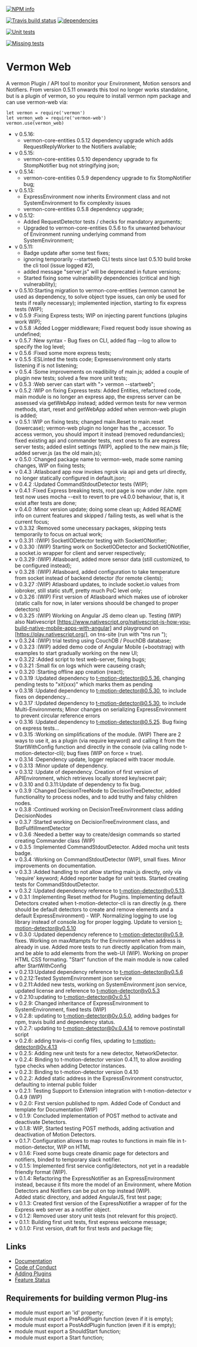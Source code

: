 [![NPM info](https://nodei.co/npm/vermon-web.png?downloads=true)](https://www.npmjs.com/package/vermon-web)

[![Travis build status](https://travis-ci.org/tcardoso2/vermon-web.png?branch=master)](https://travis-ci.org/tcardoso2/t-motion-detector-cli)
[![dependencies](https://david-dm.org/tcardoso2/vermon-web.svg)](https://david-dm.org/tcardoso2/vermon-web.svg)

[![Unit tests](https://github.com/tcardoso2/vermon-web/blob/master/badges/badge.svg)](https://github.com/tcardoso2/vermon-web/blob/master/badges/badge.svg) 

[![Missing tests](https://github.com/tcardoso2/vermon-web/blob/master/badges/missing_tests.svg)](https://github.com/tcardoso2/vermon-web/blob/master/badges/missing_tests.svg) 

# Vermon Web
A vermon Plugin / API tool to monitor your Environment, Motion sensors and Notifiers.
From version 0.5.11 onwards this tool no longer works standalone, but is a plugin of vermon, so you require to install vermon npm package and can use vermon-web via:
```
let vermon = require('vermon')
let vermon_web = require('vermon-web')
vermon.use(vermon_web)
```
* v 0.5.16:
  - vermon-core-entities 0.5.12 dependency upgrade which adds RequestReplyWorker to the Notifiers available;  
* v 0.5.15:
  - vermon-core-entities 0.5.10 dependency upgrade to fix StompNotifier bug not stringifying json;  
* v 0.5.14:
  - vermon-core-entities 0.5.9 dependency upgrade to fix StompNotifier bug;  
* v 0.5.13:
  - ExpressEnvironment now inherits Environment class and not SystemEnvironment to fix complexity issues
  - vermon-core-entities 0.5.8 dependency upgrade;  
* v 0.5.12:
  - Added RequestDetector tests / checks for mandatory arguments;
  - Upgraded to vermon-core-entities 0.5.6 to fix unwanted behaviour of Environment running underlying command from SystemEnvironment;
* v 0.5.11:
  - Badge update after some test fixes;
  - ignoring temporarily --startweb CLI tests since last 0.5.10 build broke the cli tool (issue logged #2),
  - added message "server.js" will be deprecated in future versions;
  - Started fixing some vulnerability dependencies (critical and high vulnerability);  
* v 0.5.10:Starting migration to vermon-core-entities (vermon cannot be used as dependency, to solve object type issues, can only be used for tests if really necessary); implemented injection, starting to fix express tests (WIP);  
* v 0.5.9 :Fixing Express tests; WIP on injecting parent functions (plugins work WIP);  
* v 0.5.8 :Added Logger middleware; Fixed request body issue showing as undefined;    
* v 0.5.7 :New syntax - Bug fixes on CLI, added flag --log to allow to specify the log level;  
* v 0.5.6 :Fixed some more express tests;  
* v 0.5.5 :ESLinted the tests code; Expressenvironment only starts listening if is not listening;  
* v 0.5.4 :Some improvements on readibility of main.js; added a couple of plugin new tests; solved a few more unit tests;  
* v 0.5.3 :Web server can start with "> vermon --startweb";  
* v 0.5.2 :WIP on fixing Express tests: Added Entities, refactored code, main module is no longer an express
           app, the express server can be assessed via getWebApp instead; added vermon tests for new vermon methods, start, reset and getWebApp added when vermon-web plugin is added;  
* v 0.5.1 :WIP on fixing tests; changed main.Reset to main.reset (lowercase); vermon-web plugin no longer has the
           _ accessor. To access vermon, you should import it instead (removed redundancies); fixed existing api and commander tests, next ones to fix are express server tests; added eslint settings (WIP), applied to the new main.js file; added server.js (as the old main.js);  
* v 0.5.0 :Changed package name to vermon-web, made some naming changes, WIP on fixing tests;   
* v 0.4.3 :Atlasboard app now invokes ngrok via api and gets url directly, no longer statically configured in default.json;  
* v 0.4.2 :Updated CommandStdoutDetector tests (WIP);  
* v 0.4.1 :Fixed Express breaking tests, root page is now under /site. npm test now uses mocha --exit to revert to pre v4.0.0 behaviour, that is, it exist after tests are done;    
* v 0.4.0 :Minor version update; doing some clean up; Added README info on current features and skipped / failing tests, as well what is the current focus;   
* v 0.3.32 :Removed some unecessary packages, skipping tests temporarily to focus on actual work;  
* v 0.3.31 :(WIP) SocketIODetector testing with SocketIONotifier;  
* v 0.3.30 :(WIP) Starting work on SocketIODetector and SocketIONotifier, a socket.io wrapper for client and server respectively;  
* v 0.3.29 :(WIP) Atlasboard, added more sensor data (still customized, to be configured instead);  
* v 0.3.28 :(WIP) Atlasboard, added configuration to take temperature from socket instead of backend detector (for remote clients);  
* v 0.3.27 :(WIP) Atlasboard updates, to include socket.io values from iobroker, still static stuff, pretty much PoC level only;  
* v 0.3.26 :(WIP) First version of Atlasboard which makes use of iobroker (static calls for now, in later versions shoould be changed to proper detectors)  
* v 0.3.25 :(WIP) Working on Angular JS demo clean up. Testing (WIP) also Nativescript [https://www.nativescript.org/nativescript-is-how-you-build-native-mobile-apps-with-angular] and playground on [https://play.nativescript.org/], on tns-site (run with "tns run <platform>");  
* v 0.3.24 :(WIP) trial testing using CouchDB / PouchDB database;  
* v 0.3.23 :(WIP) added demo code of Angular Mobile (+bootstrap) with examples to start gradually working on the new UI;  
* v 0.3.22 :Added script to test web-server, fixing bugs;  
* v 0.3.21 :Small fix on logs which were causeing crash;  
* v 0.3.20 :Starting offline app creation (react);  
* v 0.3.19 :Updated dependency to t-motion-detector@0.5.36, changing pending tests to "xit(xxx)" which marks them as pending    
* v 0.3.18 :Updated dependency to t-motion-detector@0.5.30, to include fixes on dependency...  
* v 0.3.17 :Updated dependency to t-motion-detector@0.5.30, to include Multi-Environments; Minor changes on serializing ExpressEnvironment to prevent circular reference errors  
* v 0.3.16 :Updated dependency to t-motion-detector@0.5.25. Bug fixing on express tests...  
* v 0.3.15 :Working on simplifications of the module. (WIP) There are 2 ways to use it, as a plugin (via require keyword) and calling it from the StartWithConfig function and directly in the console (via calling node t-motion-detector-cli); bug fixes (WIP on force = true).  
* v 0.3.14 :Dependency update, logger replaced with tracer module.  
* v 0.3.13 :Minor update of dependency.  
* v 0.3.12 :Update of dependency. Creation of first version of APIEnvironment, which retrieves locally stored key/secret pair;  
* v 0.3.10 and 0.3.11:Update of dependency to fix bug.  
* v 0.3.9 :Changed DecisionTreeNode to DecisionTreeDetector, added functionality to process nodes, and to add truthy and falsy children nodes.  
* v 0.3.8 :Continued working on DecisionTreeEnvironment class adding DecisionNodes  
* v 0.3.7 :Started working on DecisionTreeEnvironment class, and BotFullfillmentDetector  
* v 0.3.6 :Needed a better way to create/design commands so started creating Commander class (WIP)  
* v 0.3.5 :Implemented CommandStdoutDetector. Added mocha unit tests badge.  
* v 0.3.4 :Working on CommandStdoutDetector (WIP), small fixes. Minor improvements on documentation.  
* v 0.3.3 :Added handling to not allow starting main.js directly, only via 'require' keyword; Added reporter badge for unit tests. Started creating tests for CommandStdoutDetector.  
* v 0.3.2 :Updated dependency reference to t-motion-detector@v0.5.13.  
* v 0.3.1 :Implementing Reset method for Plugins. Implementing default Detectors created when t-motion-detector-cli is ran directly (e.g. there should be default detectors to create and remove elements and a default ExpressEnvironment) - WIP. Normalizing logging to use log library instead of console.log for proper logging. Update to version t-motion-detector@v0.5.10  
* v 0.3.0 :Updated dependency reference to t-motion-detector@v0.5.9, fixes. Working on maxAttampts for the Environment when address is already in use. Added more tests to run directly application from main, and be able to add elements from the web-UI (WIP). Working on proper HTML CSS formating. "Start" function of the main module
is now called after StartWithConfig   
* v 0.2.13:Updated dependency reference to t-motion-detector@v0.5.6  
* v 0.2.12:Tested SystemEnvironment json service  
* v 0.2.11:Added new tests, working on SystemEnvironment json service, updated license and reference to t-motion-detector@v0.5.3  
* v 0.2.10:updating to t-motion-detector@0v.0.5.1  
* v 0.2.9: Changed inheritance of ExpressEnvironment to SystemEnvironment, fixed tests (WIP)  
* v 0.2.8: updating to t-motion-detector@0v.0.5.0, adding badges for npm, travis build and dependency status.   
* v 0.2.7: updating to t-motion-detector@0v.0.4.14 to remove postinstall script  
* v 0.2.6: adding travis-ci config files, updating to t-motion-detector@0v.4.13  
* v 0.2.5: Adding new unit tests for a new detector, NetworkDetector.  
* v 0.2.4: Binding to t-motion-detector version 0.4.11, to allow avoiding type checks when adding Detector instances.  
* v 0.2.3: Binding to t-motion-detector version 0.4.10  
* v 0.2.2: Added static address in the ExpressEnvironment constructor, defaulting to internal public folder  
* v 0.2.1: Testing Support to Extension integration with t-motion-detector v 0.4.9 (WIP)  
* v 0.2.0: First version published to npm. Added Code of Conduct and template for Documentation (WIP)  
* v 0.1.9: Concluded implementation of POST method to activate and deactivate Detectors.  
* v 0.1.8: WIP, Started testing POST methods, adding activation and deactivation of Motion Detectors.  
* v 0.1.7: Configuration allows to map routes to functions in main file in t-motion-detector, WIP on HTML  
* v 0.1.6: Fixed some bugs create dinamic page for detectors and notifiers, binded to temporary slack notifier.  
* v 0.1.5: Implemented first service config/detectors, not yet in a readable friendly format (WIP).  
* v 0.1.4: Refactoring the ExpressNotifier as an ExpressEnvironment instead, because it fits more the model of an Environment, where Motion Detectors and Notifiers can be put on top instead (WIP).  
Added static directory, and added AngularJS, first test page;  
* v 0.1.3: Created first version of the ExpressNotifier a wrapper of for the Express web server as a notifier object.  
* v 0.1.2: Removed user story unit tests  (not relevant for this project).  
* v 0.1.1: Building first unit tests, first express welcome message;  
* v 0.1.0: First version, draft for first tests and package file;  

## Links  
  - [Documentation](https://github.com/tcardoso2/t-motion-detector-cli/blob/master/DOCUMENTATION.md) 
  - [Code of Conduct](https://github.com/tcardoso2/t-motion-detector-cli/blob/master/CODE_OF_CONDUCT.md)   
  - [Adding Plugins](https://github.com/tcardoso2/t-motion-detector-cli/blob/master/ADDING_PLUGINS.md)   
  - [Feature Status](https://github.com/tcardoso2/t-motion-detector-cli/blob/master/test/README.md)  

## Requirements for building vermon Plug-ins
  - module must export an 'id' property;  
  - module must export a PreAddPlugin function (even if it is empty);  
  - module must export a PostAddPlugin function (even if it is empty);  
  - module must export a ShouldStart function;
  - module must export a Start function;
